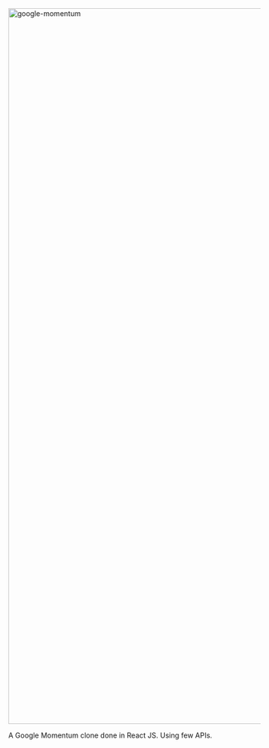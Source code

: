 <img width="1430" alt="google-momentum" src="https://user-images.githubusercontent.com/77272905/196409091-ac7b0db4-676d-4b99-9955-c9b6f01a3394.png">

A Google Momentum clone done in React JS. Using few APIs.
